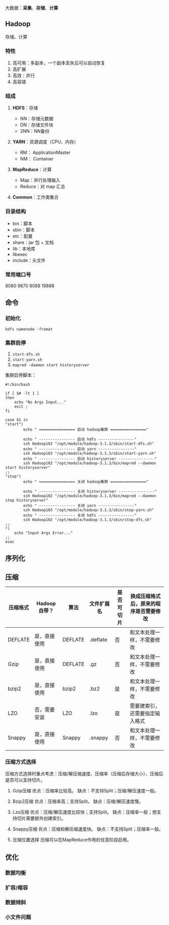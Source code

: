 大数据：**采集**、**存储**、**计算**

## Hadoop

存储、计算

### 特性

1. 高可用：多副本，一个副本丢失后可以自动恢复
2. 高扩展
3. 高效：并行
4. 高容错

### 组成

1. **HDFS**：存储
   - NN：存储元数据
   - DN：存储文件块
   - 2NN：NN备份

2. **YARN**：资源调度（CPU、内存）
   - RM：
      ApplicationMaster
   - NM：
      Container

3. **MapReduce**：计算
   - Map：并行处理输入
   - Reduce：对 map 汇总

4. **Common**：工作类集合

### 目录结构

- bin：脚本
- sbin：脚本
- etc：配置
- share：jar 包 + 文档
- lib：本地库
- libexec
- include：头文件

### 常用端口号

8080
9870
8088
19888

## 命令

### 初始化

`hdfs namenode -fromat`

### 集群启停

1. `start-dfs.sh`
2. `start-yarn.sh`
3. `mapred -daemon start historyserver`

集群启停脚本：

```shell
#!/bin/bash

if [ $# -lt 1 ]
then
    echo "No Args Input..."
    exit ;
fi

case $1 in
"start")
        echo " ================ 启动 hadoop集群 ================"

        echo " ---------------- 启动 hdfs ----------------"
        ssh Hadoop102 "/opt/module/hadoop-3.1.3/sbin/start-dfs.sh"
        echo " ---------------- 启动 yarn ----------------"
        ssh Hadoop103 "/opt/module/hadoop-3.1.3/sbin/start-yarn.sh"
        echo " ---------------- 启动 historyserver ----------------"
        ssh Hadoop102 "/opt/module/hadoop-3.1.3/bin/mapred --daemon start historyserver"
;;
"stop")
        echo " ================ 关闭 hadoop集群 ================"

        echo " ---------------- 关闭 historyserver ----------------"
        ssh Hadoop102 "/opt/module/hadoop-3.1.3/bin/mapred --daemon stop historyserver"
        echo " ---------------- 关闭 yarn ----------------"
        ssh Hadoop103 "/opt/module/hadoop-3.1.3/sbin/stop-yarn.sh"
        echo " ---------------- 关闭 hdfs ----------------"
        ssh Hadoop102 "/opt/module/hadoop-3.1.3/sbin/stop-dfs.sh"
;;
*)
    echo "Input Args Error..."
;;
esac
```

## 序列化

## 压缩

| 压缩格式 | Hadoop自带？ | 算法    | 文件扩展名 | 是否可切片 | 换成压缩格式后，原来的程序是否需要修改 |
| -------- | ------------ | ------- | ---------- | ---------- | -------------------------------------- |
| DEFLATE  | 是，直接使用 | DEFLATE | .deflate   | 否         | 和文本处理一样，不需要修改             |
| Gzip     | 是，直接使用 | DEFLATE | .gz        | 否         | 和文本处理一样，不需要修改             |
| bzip2    | 是，直接使用 | bzip2   | .bz2       | 是         | 和文本处理一样，不需要修改             |
| LZO      | 否，需要安装 | LZO     | .lzo       | 是         | 需要建索引，还需要指定输入格式         |
| Snappy   | 是，直接使用 | Snappy  | .snappy    | 否         | 和文本处理一样，不需要修改             |

### 压缩方式选择

压缩方式选择时重点考虑：压缩/解压缩速度、压缩率（压缩后存储大小）、压缩后是否可以支持切片。

1. Gzip压缩
优点：压缩率比较高。 
缺点：不支持Split；压缩/解压速度一般。

2. Bzip2压缩
优点：压缩率高；支持Split。
缺点：压缩/解压速度慢。

3. Lzo压缩
优点：压缩/解压速度比较快；支持Split。
缺点：压缩率一般；想支持切片需要额外创建索引。

4. Snappy压缩
优点：压缩和解压缩速度快。 
缺点：不支持Split；压缩率一般。

5. 压缩位置选择
压缩可以在MapReduce作用的任意阶段启用。

## 优化

### 数据均衡

### 扩容/缩容

### 数据倾斜

### 小文件问题